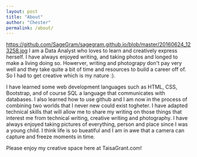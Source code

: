 ```yaml
---
layout: post
title: "About"
author: "Chester"
permalink: /about/
---
```


https://github.com/SageGram/sagegram.github.io/blob/master/20160624_123258.jpg
I am a Data Analyst who loves to learn and creatively express herself. I have always enjoyed writing, and taking photos and longed to make a living doing so. Howerver, writing and photograpy don't pay very well and they take quite a bit of time and resources to build a career off of. So I had to get creative which is my nature :). 

I have learned some web development languages such as HTML, CSS, Bootstrap, and of course SQL a language that communicates with databases.
I also learned how to use github and I am now in the process of combining two worlds that I never new could exist togheter. I have adapted technical skills that will allow me to share my writing on those things that interest me from technical writing, creative writing and photography. I have always enjoyed taking pictures of everything, person and place since I was a young child. I think life is so bueatiful and I am in awe that a camera can capture and freeze moments in time. 

Please enjoy my creative space here at TaisaGrant.com!


